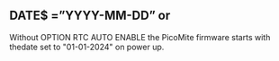 ## DATE$ =”YYYY-MM-DD” or

Without OPTION RTC AUTO ENABLE the PicoMite firmware starts with thedate set to "01-01-2024" on power up.
